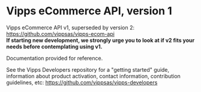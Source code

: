 # Vipps eCommerce API, version 1

Vipps eCommerce API v1, superseded by version 2: https://github.com/vippsas/vipps-ecom-api  
**If starting new development, we strongly urge you to look at if v2 fits your needs before contemplating using v1.**

Documentation provided for reference.

See the Vipps Developers repository for
a "getting started" guide,
information about product activation,
contact information,
contribution guidelines,
etc:
https://github.com/vippsas/vipps-developers  
